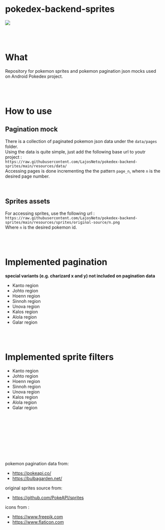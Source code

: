 # pokedex-backend-sprites
![](https://res.cloudinary.com/lajosneto/image/upload/v1620426648/pokedex-backend-sprites/repo-background.png)

<br>
<br>

# What
Repository for pokemon sprites and pokemon pagination json mocks used on Android Pokedex project.

<br>
<br>

# How to use

## Pagination mock
There is a collection of paginated pokemon json data under the `data/pages` folder.  
Using the data is quite simple, just add the following base url to youtr project :  
`https://raw.githubusercontent.com/LajosNeto/pokedex-backend-sprites/main/resources/data/`  
Accessing pages is done incrementing the the pattern `page_n`, where `n` is the desired page number.

<br>

## Sprites assets
For accessing sprites, use the following url :  
`https://raw.githubusercontent.com/LajosNeto/pokedex-backend-sprites/main/resources/sprites/original-source/n.png`  
Where `n` is the desired pokemon id.

<br>
<br>

# Implemented pagination 
**special variants (e.g. charizard x and y) not included on pagination data**
- Kanto region
- Johto region
- Hoenn region
- Sinnoh region
- Unova region
- Kalos region
- Alola region
- Galar region

<br>
<br>

# Implemented sprite filters
- Kanto region
- Johto region
- Hoenn region
- Sinnoh region
- Unova region
- Kalos region
- Alola region
- Galar region


<br>
<br>
<br>
<br>
<br>
<br>
<br>
<br>

pokemon pagination data from:
- https://pokeapi.co/
- https://bulbagarden.net/

original sprites source from:
- https://github.com/PokeAPI/sprites

icons from :
- https://www.freepik.com
- https://www.flaticon.com
